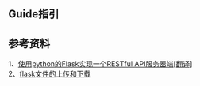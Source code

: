 
## Guide指引

## 参考资料
1、[使用python的Flask实现一个RESTful API服务器端[翻译]](http://www.cnblogs.com/vovlie/p/4178077.html)  
2、[flask文件的上传和下载](https://www.cnblogs.com/mosson/p/6163233.html#_label0)   
